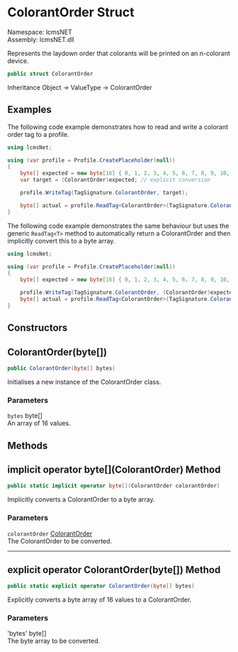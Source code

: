 # ColorantOrder Struct

Namespace: lcmsNET  
Assembly: lcmsNET.dll

Represents the laydown order that colorants will be printed on an n-colorant device.

```csharp
public struct ColorantOrder
```

Inheritance Object → ValueType → ColorantOrder

## Examples

The following code example demonstrates how to read and write a colorant order
tag to a profile.

```csharp
using lcmsNet;

using (var profile = Profile.CreatePlaceholder(null))
{
    byte[] expected = new byte[16] { 0, 1, 2, 3, 4, 5, 6, 7, 8, 9, 10, 11, 12, 13, 14, 15 };
    var target = (ColorantOrder)expected; // explicit conversion

    profile.WriteTag(TagSignature.ColorantOrder, target);

    byte[] actual = profile.ReadTag<ColorantOrder>(TagSignature.ColorantOrder);
}
```

The following code example demonstrates the same behaviour but uses the generic
`ReadTag<T>` method to automatically return a ColorantOrder and then implicitly
convert this to a byte array.

```csharp
using lcmsNet;

using (var profile = Profile.CreatePlaceholder(null))
{
    byte[] expected = new byte[16] { 0, 1, 2, 3, 4, 5, 6, 7, 8, 9, 10, 11, 12, 13, 14, 15 };

    profile.WriteTag(TagSignature.ColorantOrder, (ColorantOrder)expected);
    byte[] actual = profile.ReadTag<ColorantOrder>(TagSignature.ColorantOrder);
}
```

## Constructors
## ColorantOrder(byte[])

```csharp
public ColorantOrder(byte[] bytes)
```

Initialises a new instance of the ColorantOrder class.

### Parameters

`bytes` byte[]  
An array of 16 values.

## Methods
## implicit operator byte[]\(ColorantOrder) Method

```csharp
public static implicit operator byte[](ColorantOrder colorantOrder)
```

Implicitly converts a ColorantOrder to a byte array.

### Parameters

`colorantOrder` [ColorantOrder](./ColorantOrder)  
The ColorantOrder to be converted.

---
## explicit operator ColorantOrder(byte[]) Method

```csharp
public static explicit operator ColorantOrder(byte[] bytes)
```

Explicitly converts a byte array of 16 values to a ColorantOrder.

### Parameters

'bytes' byte[]  
The byte array to be converted.
